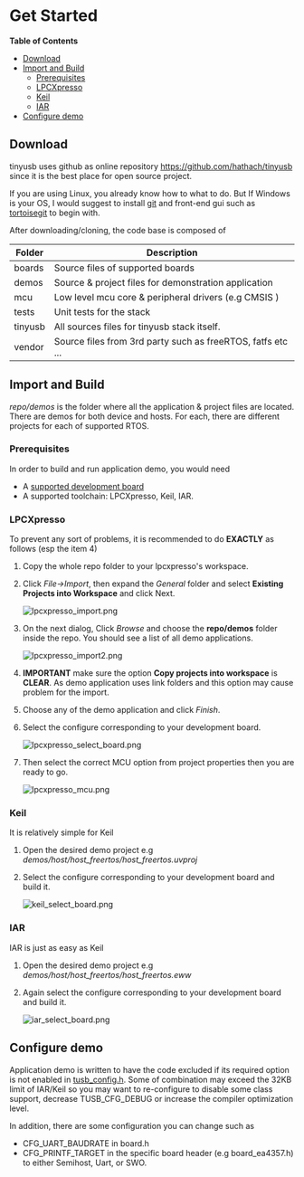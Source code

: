 # Get Started #

<!-- START doctoc generated TOC please keep comment here to allow auto update -->
<!-- DON'T EDIT THIS SECTION, INSTEAD RE-RUN doctoc TO UPDATE -->
**Table of Contents**

- [Download](#download)
- [Import and Build](#import-and-build)
	- [Prerequisites](#prerequisites)
	- [LPCXpresso](#lpcxpresso)
	- [Keil](#keil)
	- [IAR](#iar)
- [Configure demo](#configure-demo)

<!-- END doctoc generated TOC please keep comment here to allow auto update -->

## Download ##

tinyusb uses github as online repository https://github.com/hathach/tinyusb since it is the best place for open source project. 

If you are using Linux, you already know how to what to do. But If Windows is your OS, I would suggest to install [git](http://git-scm.com/) and front-end gui such as [tortoisegit](http://code.google.com/p/tortoisegit) to begin with.

After downloading/cloning, the code base is composed of

Folder  | Description
-----   | -------------
boards  | Source files of supported boards
demos   | Source & project files for demonstration application
mcu     | Low level mcu core & peripheral drivers (e.g CMSIS )
tests   | Unit tests for the stack
tinyusb | All sources files for tinyusb stack itself.
vendor  | Source files from 3rd party such as freeRTOS, fatfs etc ...

## Import and Build ##

*repo/demos* is the folder where all the application & project files are located. There are demos for both device and hosts. For each, there are different projects for each of supported RTOS. 

### Prerequisites ###

In order to build and run application demo, you would need

- A [supported development board](../../boards/readme.md)
- A supported toolchain: LPCXpresso, Keil, IAR.

### LPCXpresso ###

To prevent any sort of problems, it is recommended to do **EXACTLY** as follows (esp the item 4)

1. Copy the whole repo folder to your lpcxpresso's workspace.
2. Click *File->Import*, then expand the *General* folder and select **Existing Projects into Workspace** and click Next.

    ![lpcxpresso_import.png](http://docs.tinyusb.org/images/lpcxpresso_import.png)
    
3. On the next dialog, Click *Browse* and choose the **repo/demos** folder inside the repo. You should see a list of all demo applications.

    ![lpcxpresso_import2.png](http://docs.tinyusb.org/images/lpcxpresso_import2.png)
    
4. **IMPORTANT** make sure the option **Copy projects into workspace** is **CLEAR**. As demo application uses link folders and this option may cause problem for the import.
5. Choose any of the demo application and click *Finish*.
6. Select the configure corresponding to your development board.
    
    ![lpcxpresso_select_board.png](http://docs.tinyusb.org/images/lpcxpresso_select_board.png)
    
7. Then select the correct MCU option from project properties then you are ready to go.
    
    ![lpcxpresso_mcu.png](http://docs.tinyusb.org/images/lpcxpresso_mcu.png)

### Keil ###

It is relatively simple for Keil

1. Open the desired demo project e.g *demos/host/host_freertos/host_freertos.uvproj*
2. Select the configure corresponding to your development board and build it. 
    
    ![keil_select_board.png](http://docs.tinyusb.org/images/keil_select_board.png) 

### IAR ###

IAR is just as easy as Keil

1. Open the desired demo project e.g *demos/host/host_freertos/host_freertos.eww*
2. Again select the configure corresponding to your development board and build it. 
    
    ![iar_select_board.png](http://docs.tinyusb.org/images/iar_select_board.png)

## Configure demo ##

Application demo is written to have the code excluded if its required option is not enabled in [tusb_config.h](). Some of combination may exceed the 32KB limit of IAR/Keil so you may want to re-configure to disable some class support, decrease TUSB_CFG_DEBUG or increase the compiler optimization level.

In addition, there are some configuration you can change such as

- CFG_UART_BAUDRATE in board.h
- CFG_PRINTF_TARGET in the specific board header (e.g board_ea4357.h) to either Semihost, Uart, or SWO.